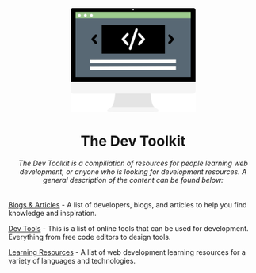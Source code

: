 <div align="center">
  <img width="50%" src="images/dev-toolkit-logo.png" alt="Dev Toolkit Logo">
</div>
<h1 align="center">The Dev Toolkit</h1>
<h6 align="center">The Dev Toolkit is a compiliation of resources for people learning web development, or anyone who is looking for development resources. A general description of the content can be found below:</h6>

[Blogs & Articles](https://github.com/benreckas/the-dev-toolkit/blob/master/blogs-and-articles.md) - A list of developers, blogs, and articles to help you find knowledge and inspiration.

[Dev Tools](https://github.com/benreckas/the-dev-toolkit/blob/master/dev-tools.md) - This is a list of online tools that can be used for development. Everything from free code editors to design tools.

[Learning Resources](https://github.com/benreckas/the-dev-toolkit/blob/master/learning-resources.md) - A list of web development learning resources for a variety of languages and technologies.
